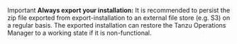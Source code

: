 <p class="note important">
<span class="note__title">Important</span>
<b>Always export your installation:</b>
It is recommended to persist the zip file exported from export-installation
to an external file store (e.g. S3) on a regular basis.
The exported installation can restore the Tanzu Operations Manager
to a working state if it is non-functional.</p>

